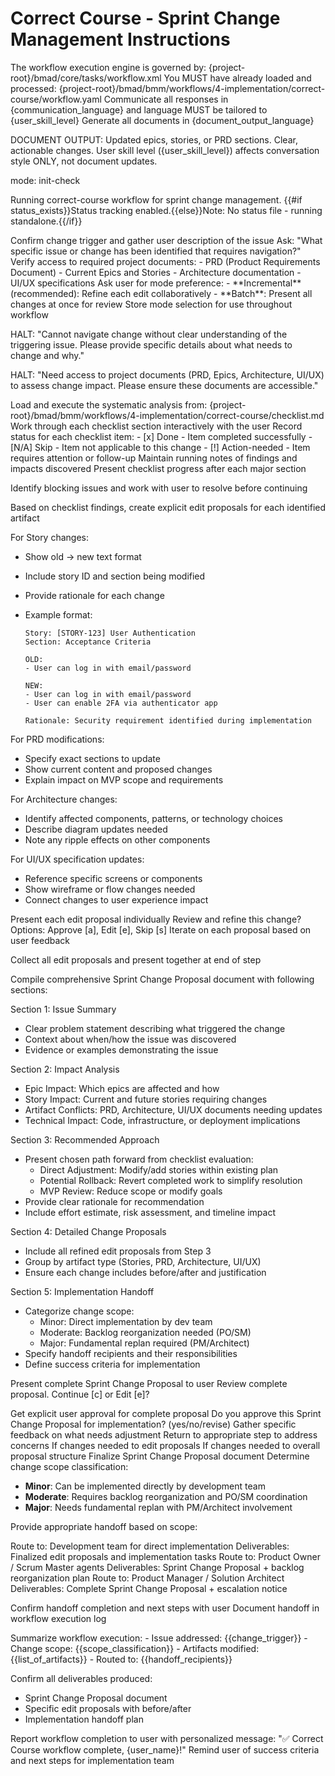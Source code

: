 # Correct Course - Sprint Change Management Instructions

<critical>The workflow execution engine is governed by: {project-root}/bmad/core/tasks/workflow.xml</critical>
<critical>You MUST have already loaded and processed: {project-root}/bmad/bmm/workflows/4-implementation/correct-course/workflow.yaml</critical>
<critical>Communicate all responses in {communication_language} and language MUST be tailored to {user_skill_level}</critical>
<critical>Generate all documents in {document_output_language}</critical>

<critical>DOCUMENT OUTPUT: Updated epics, stories, or PRD sections. Clear, actionable changes. User skill level ({user_skill_level}) affects conversation style ONLY, not document updates.</critical>

<workflow>

<step n="0" goal="Check project status" optional="true">
<invoke-workflow path="{project-root}/bmad/bmm/workflows/1-analysis/workflow-status">
  <param>mode: init-check</param>
</invoke-workflow>

<output>Running correct-course workflow for sprint change management.
{{#if status_exists}}Status tracking enabled.{{else}}Note: No status file - running standalone.{{/if}}</output>
</step>

<step n="1" goal="Initialize Change Navigation">
  <action>Confirm change trigger and gather user description of the issue</action>
  <action>Ask: "What specific issue or change has been identified that requires navigation?"</action>
  <action>Verify access to required project documents:</action>
    - PRD (Product Requirements Document)
    - Current Epics and Stories
    - Architecture documentation
    - UI/UX specifications
  <action>Ask user for mode preference:</action>
    - **Incremental** (recommended): Refine each edit collaboratively
    - **Batch**: Present all changes at once for review
  <action>Store mode selection for use throughout workflow</action>

<action if="change trigger is unclear">HALT: "Cannot navigate change without clear understanding of the triggering issue. Please provide specific details about what needs to change and why."</action>

<action if="core documents are unavailable">HALT: "Need access to project documents (PRD, Epics, Architecture, UI/UX) to assess change impact. Please ensure these documents are accessible."</action>
</step>

<step n="2" goal="Execute Change Analysis Checklist">
  <action>Load and execute the systematic analysis from: {project-root}/bmad/bmm/workflows/4-implementation/correct-course/checklist.md</action>
  <action>Work through each checklist section interactively with the user</action>
  <action>Record status for each checklist item:</action>
    - [x] Done - Item completed successfully
    - [N/A] Skip - Item not applicable to this change
    - [!] Action-needed - Item requires attention or follow-up
  <action>Maintain running notes of findings and impacts discovered</action>
  <action>Present checklist progress after each major section</action>

<action if="checklist cannot be completed">Identify blocking issues and work with user to resolve before continuing</action>
</step>

<step n="3" goal="Draft Specific Change Proposals">
<action>Based on checklist findings, create explicit edit proposals for each identified artifact</action>

<action>For Story changes:</action>

- Show old → new text format
- Include story ID and section being modified
- Provide rationale for each change
- Example format:

  ```
  Story: [STORY-123] User Authentication
  Section: Acceptance Criteria

  OLD:
  - User can log in with email/password

  NEW:
  - User can log in with email/password
  - User can enable 2FA via authenticator app

  Rationale: Security requirement identified during implementation
  ```

<action>For PRD modifications:</action>

- Specify exact sections to update
- Show current content and proposed changes
- Explain impact on MVP scope and requirements

<action>For Architecture changes:</action>

- Identify affected components, patterns, or technology choices
- Describe diagram updates needed
- Note any ripple effects on other components

<action>For UI/UX specification updates:</action>

- Reference specific screens or components
- Show wireframe or flow changes needed
- Connect changes to user experience impact

<check if="mode is Incremental">
  <action>Present each edit proposal individually</action>
  <ask>Review and refine this change? Options: Approve [a], Edit [e], Skip [s]</ask>
  <action>Iterate on each proposal based on user feedback</action>
</check>

<action if="mode is Batch">Collect all edit proposals and present together at end of step</action>

</step>

<step n="4" goal="Generate Sprint Change Proposal">
<action>Compile comprehensive Sprint Change Proposal document with following sections:</action>

<action>Section 1: Issue Summary</action>

- Clear problem statement describing what triggered the change
- Context about when/how the issue was discovered
- Evidence or examples demonstrating the issue

<action>Section 2: Impact Analysis</action>

- Epic Impact: Which epics are affected and how
- Story Impact: Current and future stories requiring changes
- Artifact Conflicts: PRD, Architecture, UI/UX documents needing updates
- Technical Impact: Code, infrastructure, or deployment implications

<action>Section 3: Recommended Approach</action>

- Present chosen path forward from checklist evaluation:
  - Direct Adjustment: Modify/add stories within existing plan
  - Potential Rollback: Revert completed work to simplify resolution
  - MVP Review: Reduce scope or modify goals
- Provide clear rationale for recommendation
- Include effort estimate, risk assessment, and timeline impact

<action>Section 4: Detailed Change Proposals</action>

- Include all refined edit proposals from Step 3
- Group by artifact type (Stories, PRD, Architecture, UI/UX)
- Ensure each change includes before/after and justification

<action>Section 5: Implementation Handoff</action>

- Categorize change scope:
  - Minor: Direct implementation by dev team
  - Moderate: Backlog reorganization needed (PO/SM)
  - Major: Fundamental replan required (PM/Architect)
- Specify handoff recipients and their responsibilities
- Define success criteria for implementation

<action>Present complete Sprint Change Proposal to user</action>
<ask>Review complete proposal. Continue [c] or Edit [e]?</ask>
</step>

<step n="5" goal="Finalize and Route for Implementation">
<action>Get explicit user approval for complete proposal</action>
<ask>Do you approve this Sprint Change Proposal for implementation? (yes/no/revise)</ask>

<check if="no or revise">
  <action>Gather specific feedback on what needs adjustment</action>
  <action>Return to appropriate step to address concerns</action>
  <goto step="3">If changes needed to edit proposals</goto>
  <goto step="4">If changes needed to overall proposal structure</goto>

</check>

<check if="yes the proposal is approved by the user">
  <action>Finalize Sprint Change Proposal document</action>
  <action>Determine change scope classification:</action>

- **Minor**: Can be implemented directly by development team
- **Moderate**: Requires backlog reorganization and PO/SM coordination
- **Major**: Needs fundamental replan with PM/Architect involvement

<action>Provide appropriate handoff based on scope:</action>

</check>

<check if="Minor scope">
  <action>Route to: Development team for direct implementation</action>
  <action>Deliverables: Finalized edit proposals and implementation tasks</action>
</check>

<check if="Moderate scope">
  <action>Route to: Product Owner / Scrum Master agents</action>
  <action>Deliverables: Sprint Change Proposal + backlog reorganization plan</action>
</check>

<check if="Major scope">
  <action>Route to: Product Manager / Solution Architect</action>
  <action>Deliverables: Complete Sprint Change Proposal + escalation notice</action>

<action>Confirm handoff completion and next steps with user</action>
<action>Document handoff in workflow execution log</action>
</check>

</step>

<step n="6" goal="Workflow Completion">
<action>Summarize workflow execution:</action>
  - Issue addressed: {{change_trigger}}
  - Change scope: {{scope_classification}}
  - Artifacts modified: {{list_of_artifacts}}
  - Routed to: {{handoff_recipients}}

<action>Confirm all deliverables produced:</action>

- Sprint Change Proposal document
- Specific edit proposals with before/after
- Implementation handoff plan

<action>Report workflow completion to user with personalized message: "✅ Correct Course workflow complete, {user_name}!"</action>
<action>Remind user of success criteria and next steps for implementation team</action>
</step>

</workflow>
